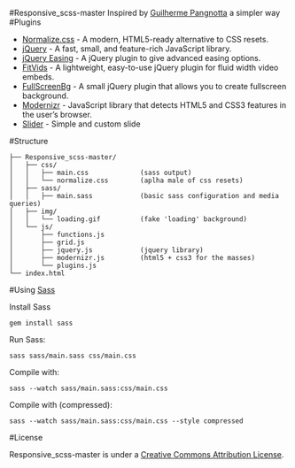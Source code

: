 #Responsive_scss-master
Inspired by [Guilherme Pangnotta][1] a simpler way
#Plugins

- [Normalize.css][2] - A modern, HTML5-ready alternative to CSS resets.
- [jQuery][3] - A fast, small, and feature-rich JavaScript library.
- [jQuery Easing][4] - A jQuery plugin to give advanced easing options.
- [FitVids][5] - A lightweight, easy-to-use jQuery plugin for fluid width video embeds.
- [FullScreenBg][6] - A small jQuery plugin that allows you to create fullscreen background.
- [Modernizr][7] - JavaScript library that detects HTML5 and CSS3 features in the user’s browser.
- [Slider][8] - Simple and custom slide

#Structure

    ├── Responsive_scss-master/
    │   ├── css/
    │   │   ├── main.css             (sass output)
    │   │   └── normalize.css        (aplha male of css resets)
    │   ├── sass/
    │   │   ├── main.sass            (basic sass configuration and media queries)
    │   ├── img/
    │   │   └── loading.gif          (fake 'loading' background)
    │   └── js/
    │       ├── functions.js         
    │       ├── grid.js              
    │       ├── jquery.js            (jquery library)
    │       ├── modernizr.js         (html5 + css3 for the masses)
    │       └── plugins.js           
    └── index.html                   

#Using [Sass][9]

Install Sass

    gem install sass

Run Sass:

    sass sass/main.sass css/main.css

Compile with:

    sass --watch sass/main.sass:css/main.css

Compile with (compressed):

    sass --watch sass/main.sass:css/main.css --style compressed

#License

Responsive_scss-master is under a [Creative Commons Attribution License][10].


  [1]: https://github.com/setetres/sasstarter
  [2]: http://necolas.github.io/normalize.css/
  [3]: http://jquery.com/
  [4]: https://github.com/gdsmith/jquery.easing
  [5]: https://github.com/davatron5000/FitVids.js
  [6]: https://github.com/Gaya/Fullscreen-Background-jQuery-plugin
  [7]: https://github.com/Modernizr/Modernizr
  [8]: https://github.com/Raynner/touch-slider
  [9]: https://github.com/nex3/sass
  [10]: http://creativecommons.org/licenses/by/4.0/
